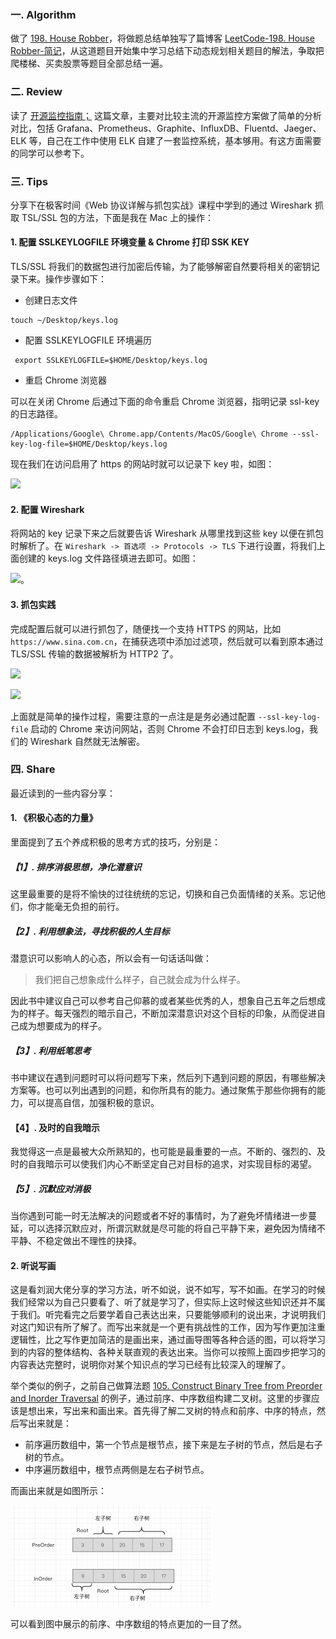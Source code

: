### 一. Algorithm

做了 [198. House Robber](https://leetcode.com/problems/house-robber/)，将做题总结单独写了篇博客 [LeetCode-198. House Robber-简记](https://www.zouyingjie.com/post/-leetcode198.-house-robber%E7%AE%80%E8%AE%B0/)，从这道题目开始集中学习总结下动态规划相关题目的解法，争取把爬楼梯、买卖股票等题目全部总结一遍。

### 二. Review


读了 [开源监控指南；](https://logz.io/blog/open-source-monitoring-tools/) 这篇文章，主要对比较主流的开源监控方案做了简单的分析对比，包括 Grafana、Prometheus、Graphite、InfluxDB、Fluentd、Jaeger、ELK 等，自己在工作中使用 ELK 自建了一套监控系统，基本够用。有这方面需要的同学可以参考下。


### 三. Tips

分享下在极客时间《Web 协议详解与抓包实战》课程中学到的通过 Wireshark 抓取 TSL/SSL 包的方法，下面是我在 Mac 上的操作：

#### 1. 配置 SSLKEYLOGFILE 环境变量 & Chrome 打印 SSK KEY

TLS/SSL 将我们的数据包进行加密后传输，为了能够解密自然要将相关的密钥记录下来。操作步骤如下：

- 创建日志文件

```
touch ~/Desktop/keys.log
```

- 配置 SSLKEYLOGFILE 环境遍历

```
 export SSLKEYLOGFILE=$HOME/Desktop/keys.log
```

- 重启 Chrome 浏览器

可以在关闭 Chrome 后通过下面的命令重启 Chrome 浏览器，指明记录 ssl-key 的日志路径。
```
/Applications/Google\ Chrome.app/Contents/MacOS/Google\ Chrome --ssl-key-log-file=$HOME/Desktop/keys.log
```

现在我们在访问启用了 https 的网站时就可以记录下 key 啦，如图：

![](https://zouyingjie-blog.oss-cn-beijing.aliyuncs.com/arts_51_tips01.png)


#### 2. 配置 Wireshark

将网站的 key 记录下来之后就要告诉 Wireshark 从哪里找到这些 key 以便在抓包时解析了。在 ``Wireshark -> 首选项 -> Protocols -> TLS`` 下进行设置，将我们上面创建的 keys.log 文件路径填进去即可。如图：

![](https://zouyingjie-blog.oss-cn-beijing.aliyuncs.com/arts_51_tips02.png)。

#### 3. 抓包实践

完成配置后就可以进行抓包了，随便找一个支持 HTTPS 的网站，比如  ``https://www.sina.com.cn``，在捕获选项中添加过滤项，然后就可以看到原本通过 TLS/SSL 传输的数据被解析为 HTTP2 了。

![](https://zouyingjie-blog.oss-cn-beijing.aliyuncs.com/arts_51_tips_04.png)

![](https://zouyingjie-blog.oss-cn-beijing.aliyuncs.com/arts_51_tips03.png)



上面就是简单的操作过程，需要注意的一点注是是务必通过配置 ``--ssl-key-log-file`` 启动的 Chrome 来访问网站，否则 Chrome 不会打印日志到 keys.log，我们的 Wireshark 自然就无法解密。

### 四. Share


最近读到的一些内容分享：

#### 1. 《积极心态的力量》


里面提到了五个养成积极的思考方式的技巧，分别是：

##### 【1】. 排序消极思想，净化潜意识

这里最重要的是将不愉快的过往统统的忘记，切换和自己负面情绪的关系。忘记他们，你才能毫无负担的前行。

##### 【2】. 利用想象法，寻找积极的人生目标

潜意识可以影响人的心态，所以会有一句话话叫做：

> 我们把自己想象成什么样子，自己就会成为什么样子。

因此书中建议自己可以参考自己仰慕的或者某些优秀的人，想象自己五年之后想成为的样子。每天强烈的暗示自己，不断加深潜意识对这个目标的印象，从而促进自己成为想要成为的样子。

##### 【3】. 利用纸笔思考

书中建议在遇到问题时可以将问题写下来，然后列下遇到问题的原因，有哪些解决方案等。也可以列出遇到的问题，和你所具有的能力。通过聚焦于那些你拥有的能力，可以提高自信，加强积极的意识。

#### 【4】. 及时的自我暗示

我觉得这一点是最被大众所熟知的，也可能是最重要的一点。不断的、强烈的、及时的自我暗示可以使我们内心不断坚定自己对目标的追求，对实现目标的渴望。

##### 【5】. 沉默应对消极

当你遇到可能一时无法解决的问题或者不好的事情时，为了避免坏情绪进一步蔓延，可以选择沉默应对，所谓沉默就是尽可能的将自己平静下来，避免因为情绪不平静、不稳定做出不理性的抉择。

#### 2. 听说写画

这是看刘润大佬分享的学习方法，听不如说，说不如写，写不如画。在学习的时候我们经常以为自己只要看了、听了就是学习了，但实际上这时候这些知识还并不属于我们。听完看完之后要学着自己表达出来，只要能够顺利的说出来，才说明我们对这门知识有所了解了。而写出来就是一个更有挑战性的工作，因为写作更加注重逻辑性，比之写作更加简洁的是画出来，通过画导图等各种合适的图，可以将学习到的内容的整体结构、各种关联直观的表达出来。当你可以按照上面四步把学习的内容表达完整时，说明你对某个知识点的学习已经有比较深入的理解了。

举个类似的例子，之前自己做算法题 [105. Construct Binary Tree from Preorder and Inorder Traversal](https://leetcode.com/problems/construct-binary-tree-from-preorder-and-inorder-traversal/) 的例子，通过前序、中序数组构建二叉树。这里的步骤应该是想出来，写出来和画出来。首先得了解二叉树的特点和前序、中序的特点，然后写出来就是：

- 前序遍历数组中，第一个节点是根节点，接下来是左子树的节点，然后是右子树的节点。
- 中序遍历数组中，根节点两侧是左右子树节点。

而画出来就是如图所示：

![](https://github.com/zouyingjie/arts/blob/master/image/leetcode_105.jpg)


可以看到图中展示的前序、中序数组的特点更加的一目了然。